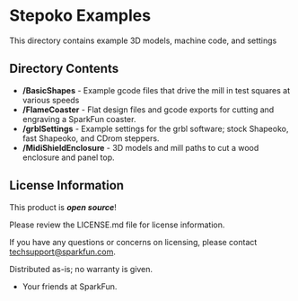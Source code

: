 Stepoko Examples
========================================

This directory contains example 3D models, machine code, and settings

Directory Contents
-------------------

* **/BasicShapes** - Example gcode files that drive the mill in test squares at various speeds
* **/FlameCoaster** - Flat design files and gcode exports for cutting and engraving a SparkFun coaster.
* **/grblSettings** - Example settings for the grbl software; stock Shapeoko, fast Shapeoko, and CDrom steppers.
* **/MidiShieldEnclosure** - 3D models and mill paths to cut a wood enclosure and panel top.


License Information
-------------------

This product is _**open source**_! 

Please review the LICENSE.md file for license information. 

If you have any questions or concerns on licensing, please contact techsupport@sparkfun.com.

Distributed as-is; no warranty is given.

- Your friends at SparkFun.

_<COLLABORATION CREDIT>_
